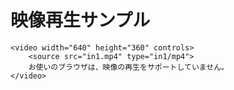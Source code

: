 <!DOCTYPE html>
<html lang="ja">
<head>
    <meta charset="UTF-8">
    <meta name="viewport" content="width=device-width, initial-scale=1.0">
    <title>映像再生サンプル</title>
</head>
<body>
    <h1>映像再生サンプル</h1>
    
    <video width="640" height="360" controls>
        <source src="in1.mp4" type="in1/mp4">
        お使いのブラウザは、映像の再生をサポートしていません。
    </video>

</body>
</html>
